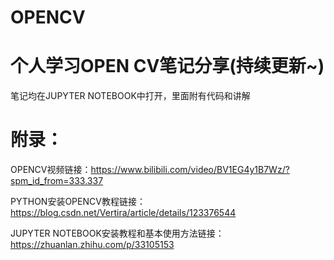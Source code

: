 # OPENCV
# 个人学习OPEN CV笔记分享(持续更新~)
笔记均在JUPYTER NOTEBOOK中打开，里面附有代码和讲解

# 附录：
OPENCV视频链接：https://www.bilibili.com/video/BV1EG4y1B7Wz/?spm_id_from=333.337

PYTHON安装OPENCV教程链接：https://blog.csdn.net/Vertira/article/details/123376544

JUPYTER NOTEBOOK安装教程和基本使用方法链接：https://zhuanlan.zhihu.com/p/33105153
